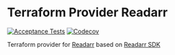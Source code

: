 # Terraform Provider Readarr
[![Acceptance Tests](https://github.com/devopsarr/terraform-provider-readarr/actions/workflows/ci.yml/badge.svg)](https://github.com/devopsarr/terraform-provider-readarr/actions/workflows/ci.yml)
[![Codecov](https://img.shields.io/codecov/c/github/devopsarr/terraform-provider-readarr)](https://codecov.io/gh/devopsarr/terraform-provider-readarr)

Terraform provider for [Readarr](https://github.com/Readarr/Readarr) based on [Readarr SDK](github.com/devopsarr/readarr-go)